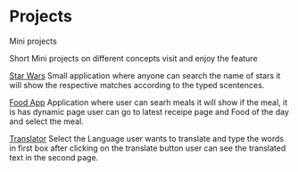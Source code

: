 # Projects
Mini projects


Short Mini projects on different concepts visit and enjoy the feature

[Star Wars](https://projects-bice-nine.vercel.app/)
Small application where anyone can search the name of stars it will show the respective matches according to the typed scentences.

[Food App](https://foodapp-six-weld.vercel.app/)
Application where user can searh meals it will show if the meal, it is has dynamic page user can go to latest receipe page and Food of the day and select the meal.

[Translator](https://translator-ten-pi.vercel.app/)
Select the Language user wants to translate and type the words in first box after clicking on the translate button user can see the translated text in the second page.

